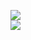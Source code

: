 [![](https://img.shields.io/badge/Made%20With-Github%20Spray-lightgrey.svg?style=for-the-badge&logo=github)](https://github.com/Annihil/github-spray#5558)  
[![](https://i.imgur.com/2DrTn0Z.gif)](https://github.com/Annihil/github-spray)